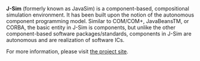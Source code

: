 **J-Sim** (formerly known as JavaSim) is a component-based, compositional simulation environment. It has been built upon the notion of the autonomous component programming model. Similar to COM/COM+, JavaBeansTM, or CORBA, the basic entity in J-Sim is components, but unlike the other component-based software packages/standards, components in J-Sim are autonomous and are realization of software ICs.

For more information, please visit [the project site](http://sites.google.com/site/jsimofficial).
